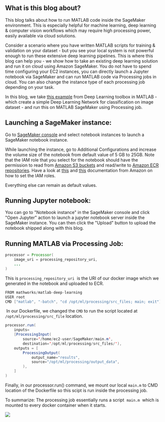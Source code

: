 What is this blog about?
------------------------

This blog talks about how to run MATLAB code inside the SageMaker environment. This is especially helpful for machine learning, deep learning & computer vision workflows which may require high processing power, easily available via cloud solutions. 

Consider a scenario where you have written MATLAB scripts for training & validation on your dataset - but you see your local system is not powerful enough to run these extensive deep learning pipelines. This is where this blog can help you - we show how to take an existing deep learning solution and run it on cloud using Amazon SageMaker. You do not have to spend time configuring your EC2 instances, you can directly launch a Jupyter notebook via SageMaker and can run MATLAB code via Processing jobs in cloud. You can also change the instance type of each processing job depending on your task. 

In this blog, we take [this example](https://www.mathworks.com/help/deeplearning/ug/create-simple-deep-learning-network-for-classification.html) from Deep Learning toolbox in MATLAB - which create a simple Deep Learning Network for classification on image dataset - and run this on MATLAB SageMaker using Processing job.  


Launching a SageMaker instance: 
--------------------------------

Go to [SageMaker console](https://console.aws.amazon.com/sagemaker/home?region=us-east-1#/notebook-instances) and select notebook instances to launch a SageMaker notebook instance. 

While launching the instance, go to Additional Configurations and increase the volume size of the notebook from default value of 5 GB to 25GB. Note that the IAM role that you select for the notebook should have the permission to read from [Amazon S3 buckets](https://s3.console.aws.amazon.com/s3/home) and read/write to [Amazon ECR repositories](https://console.aws.amazon.com/ecr/repositories). Have a look at [this](https://docs.aws.amazon.com/AmazonRDS/latest/AuroraUserGuide/AuroraMySQL.Integrating.Authorizing.IAM.S3CreatePolicy.html) and [this](https://docs.aws.amazon.com/AmazonECR/latest/userguide/repository-policy-examples.html) documentation from Amazon on how to set the IAM roles. 

Everything else can remain as default values. 

Running Jupyter notebook: 
--------------------------

You can go to "Notebook instance" in the SageMaker console and click "Open Jupyter" action to launch a jupyter notebook server inside the SageMaker instance. You can then click the "Upload" button to upload the notebook shipped along with this blog. 

Running MATLAB via Processing Job:
----------------------------------

```java
processor = Processor(
    image_uri = processing_repository_uri,
    ...
)
```

This is `processing_repository_uri`  is the URI of our docker image which we generated in the notebook and uploaded to ECR. 

```java
FROM mathworks/matlab-deep-learning
USER root
CMD ["matlab", "-batch", "cd /opt/ml/processing/src_files; main; exit"]
```

 In our Dockerfile, we changed the `CMD` to run the script located at `/opt/ml/processing/src_file` location. 

```java
processor.run(
    inputs=
    [ProcessingInput(
        source='/home/ec2-user/SageMaker/main.m',
        destination='/opt/ml/processing/src_files/'),
    outputs = [
        ProcessingOutput(
            output_name="results",
            source="/opt/ml/processing/output_data",
        ),
    ]
)
```

Finally, in our processor.run() command, we mount our local `main.m` to CMD location of the Dockerfile so this scipt is run inside the processing job. 

  

To summarize: The processing job essentially runs a script  `main.m`  which is mounted to every docker container when it starts. 

  

![](https://sagemaker.readthedocs.io/en/stable/_images/amazon_sagemaker_processing_image1.png)
